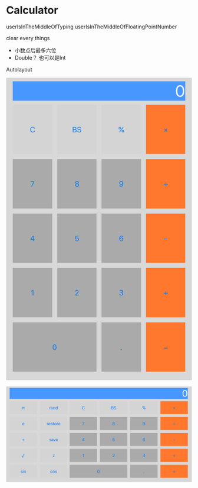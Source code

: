 # Calculator

userIsInTheMiddleOfTyping
userIsInTheMiddleOfFloatingPointNumber

clear every things


- 小数点后最多六位
- Double？ 也可以是Int


Autolayout

![alt text](https://github.com/ambuilding/Calculator/blob/master/suping.png "竖屏")

![alt text](https://github.com/ambuilding/Calculator/blob/master/hengping.png "横屏")
